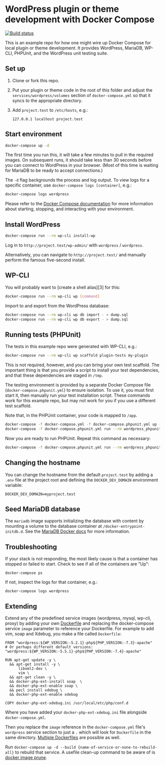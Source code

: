 # WordPress plugin or theme development with Docker Compose

[![Build status][build-status]][travis-ci]

This is an example repo for how one might wire up Docker Compose for local
plugin or theme development. It provides WordPress, MariaDB, WP-CLI, PHPUnit,
and the WordPress unit testing suite.


## Set up

1. Clone or fork this repo.

2. Put your plugin or theme code in the root of this folder and adjust the 
   `services/wordpress/volumes` section of `docker-compose.yml` so that it
   syncs to the appropriate directory.

3. Add `project.test` to `/etc/hosts`, e.g.:

   ```
   127.0.0.1 localhost project.test
   ```


## Start environment

```sh
docker-compose up -d
```

The first time you run this, it will take a few minutes to pull in the required
images. On subsequent runs, it should take less than 30 seconds before you can
connect to WordPress in your browser. (Most of this time is waiting for MariaDB
to be ready to accept connections.)

The `-d` flag backgrounds the process and log output. To view logs for a
specific container, use `docker-compose logs [container]`, e.g.:

```sh
docker-compose logs wordpress
```

Please refer to the [Docker Compose documentation][docker-compose] for more
information about starting, stopping, and interacting with your environment.


## Install WordPress

```sh
docker-compose run --rm wp-cli install-wp
```

Log in to `http://project.test/wp-admin/` with `wordpress` / `wordpress`.

Alternatively, you can navigate to `http://project.test/` and manually perform
the famous five-second install.


## WP-CLI

You will probably want to [create a shell alias][3] for this:

```sh
docker-compose run --rm wp-cli wp [command]
```

Import to and export from the WordPress database:

```sh
docker-compose run --rm wp-cli wp db import - < dump.sql
docker-compose run --rm wp-cli wp db export - > dump.sql
```

## Running tests (PHPUnit)

The tests in this example repo were generated with WP-CLI, e.g.:

```sh
docker-compose run --rm wp-cli wp scaffold plugin-tests my-plugin
```

This is not required, however, and you can bring your own test scaffold. The
important thing is that you provide a script to install your test dependencies,
and that these dependencies are staged in `/tmp`.

The testing environment is provided by a separate Docker Compose file
(`docker-compose.phpunit.yml`) to ensure isolation. To use it, you must first
start it, then manually run your test installation script. These commands work
for this example repo, but may not work for you if you use a different test
scaffold.

Note that, in the PHPUnit container, your code is mapped to `/app`.

```sh
docker-compose -f docker-compose.yml -f docker-compose.phpunit.yml up -d
docker-compose -f docker-compose.phpunit.yml run --rm wordpress_phpunit /app/bin/install-wp-tests.sh wordpress_test root '' mysql_phpunit latest true
```

Now you are ready to run PHPUnit. Repeat this command as necessary:

```sh
docker-compose -f docker-compose.phpunit.yml run --rm wordpress_phpunit phpunit
```


## Changing the hostname

You can change the hostname from the default `project.test` by adding a `.env`
file at the project root and defining the `DOCKER_DEV_DOMAIN` environment
variable:

```
DOCKER_DEV_DOMAIN=myproject.test
```


## Seed MariaDB database

The `mariadb` image supports initializing the database with content by mounting
a volume to the database container at `/docker-entrypoint-initdb.d`. See the
[MariaDB Docker docs][mariadb-docs] for more information.


## Troubleshooting

If your stack is not responding, the most likely cause is that a container has
stopped or failed to start. Check to see if all of the containers are "Up":

```
docker-compose ps
```

If not, inspect the logs for that container, e.g.:

```
docker-compose logs wordpress
```

## Extending

Extend any of the predefined service images (wordpress, mysql, wp-cli, proxy) by adding your own [Dockerfile](https://docs.docker.com/engine/reference/builder) and replacing the docker-compose service `image` parameter to reference your Dockerfile. For example to add vim, soap and Xdebug, you make a file called `Dockerfile`:

```
FROM "wordpress:${WP_VERSION:-5.2.1}-php${PHP_VERSION:-7.3}-apache"
# Or perhaps different default versions: "wordpress:${WP_VERSION:-5.5.1}-php${PHP_VERSION:-7.4}-apache"

RUN apt-get update -y \
  && apt-get install -y \
      libxml2-dev \
      vim \
  && apt-get clean -y \
  && docker-php-ext-install soap  \
  && docker-php-ext-enable soap \
  && pecl install xdebug \
  && docker-php-ext-enable xdebug

COPY docker-php-ext-xdebug.ini /usr/local/etc/php/conf.d

```
Where you have added your `docker-php-ext-xdebug.ini` file alongside `docker-compose.yml`.

Then you replace the `image` reference in the `docker-compose.yml` file's `wordpress` service section to just a `.` which will look for `Dockerfile` in the same directory. [Multiple Dockerfiles](https://stackoverflow.com/a/49811906/2223106) are possible as well.

Run `docker-compose up -d --build {name-of-service-or-none-to-rebuild-all}` to rebuild that service. A usefile clean-up command to be aware of is [docker image prune](https://docs.docker.com/engine/reference/commandline/image_prune).


[build-status]: https://travis-ci.org/chriszarate/docker-compose-wordpress.svg?branch=master
[travis-ci]: https://travis-ci.org/chriszarate/docker-compose-wordpress
[docker-compose]: https://docs.docker.com/compose/
[mariadb-docs]: https://github.com/docker-library/docs/tree/master/mariadb#initializing-a-fresh-instance
